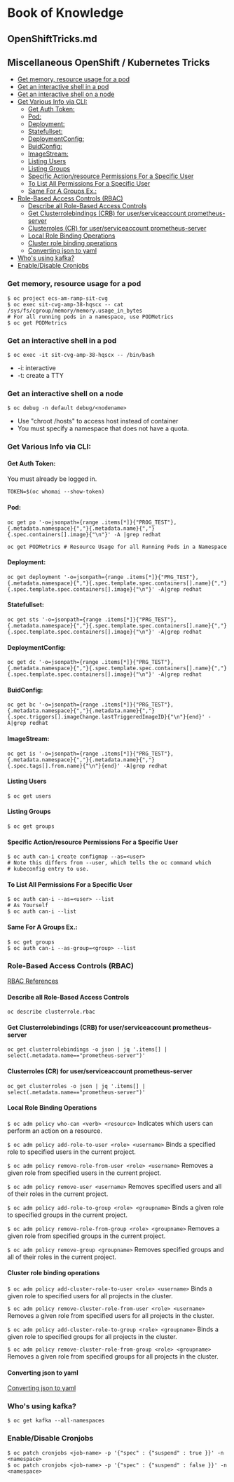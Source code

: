 #  Book of Knowledge
<!-- TOC --><a name="openshifttricksmd"></a>
##  OpenShiftTricks.md
<!-- TOC --><a name="miscellaneous-openshift-kubernetes-tricks"></a>
##  Miscellaneous OpenShift / Kubernetes Tricks
<!-- TOC start -->
- [Get memory, resource usage for a pod](#get-memory-resource-usage-for-a-pod)
- [Get an interactive shell in a pod](#get-an-interactive-shell-in-a-pod)
- [Get an interactive shell on a node](#get-an-interactive-shell-on-a-node)
- [Get Various Info via CLI:](#get-various-info-via-cli)
  * [Get Auth Token:](#get-auth-token)
  * [Pod:](#pod)
  * [Deployment:](#deployment)
  * [Statefullset:](#statefullset)
  * [DeploymentConfig:](#deploymentconfig)
  * [BuidConfig:](#buidconfig)
  * [ImageStream:](#imagestream)
  * [Listing Users](#listing-users)
  * [Listing Groups](#listing-groups)
  * [Specific Action/resource Permissions For a Specific User](#specific-actionresource-permissions-for-a-specific-user)
  * [To List All Permissions For a Specific User](#to-list-all-permissions-for-a-specific-user)
  * [Same For A Groups Ex.:](#same-for-a-groups-ex)
- [Role-Based Access Controls (RBAC)](#role-based-access-controls-rbac)
  * [Describe all Role-Based Access Controls](#describe-all-role-based-access-controls)
  * [Get Clusterrolebindings (CRB) for user/serviceaccount prometheus-server](#get-clusterrolebindings-crb-for-userserviceaccount-prometheus-server)
  * [Clusterroles (CR) for user/serviceaccount prometheus-server](#clusterroles-cr-for-userserviceaccount-prometheus-server)
  * [Local Role Binding Operations](#local-role-binding-operations)
  * [Cluster role binding operations](#cluster-role-binding-operations)
  * [Converting json to yaml](#converting-json-to-yaml)
- [Who's using kafka?](#whos-using-kafka)
- [Enable/Disable Cronjobs](#enabledisable-cronjobs)
<!-- TOC end -->

<!-- TOC --><a name="get-memory-resource-usage-for-a-pod"></a>
###  Get memory, resource usage for a pod
```
$ oc project ecs-am-ramp-sit-cvg
$ oc exec sit-cvg-amp-38-hqscx -- cat /sys/fs/cgroup/memory/memory.usage_in_bytes
# For all running pods in a namespace, use PODMetrics
$ oc get PODMetrics
```

<!-- TOC --><a name="get-an-interactive-shell-in-a-pod"></a>
###  Get an interactive shell in a pod
```
$ oc exec -it sit-cvg-amp-38-hqscx -- /bin/bash
```

* -i: interactive
* -t: create a TTY

<!-- TOC --><a name="get-an-interactive-shell-on-a-node"></a>
###  Get an interactive shell on a node
```
$ oc debug -n default debug/<nodename>
```

* Use "chroot /hosts" to access host instead of container
* You must specify a namespace that does not have a quota.

<!-- TOC --><a name="get-various-info-via-cli"></a>
###  Get Various Info via CLI:

<!-- TOC --><a name="get-auth-token"></a>
####  Get Auth Token:
You must already be logged in.
```
TOKEN=$(oc whomai --show-token)
```

<!-- TOC --><a name="pod"></a>
####  Pod:
```
oc get po '-o=jsonpath={range .items[*]}{"PROG_TEST"},{.metadata.namespace}{","}{.metadata.name}{","}{.spec.containers[].image}{"\n"}' -A |grep redhat

oc get PODMetrics # Resource Usage for all Running Pods in a Namespace
```

<!-- TOC --><a name="deployment"></a>
####  Deployment:
```
oc get deployment '-o=jsonpath={range .items[*]}{"PRG_TEST"},{.metadata.namespace}{","}{.spec.template.spec.containers[].name}{","}{.spec.template.spec.containers[].image}{"\n"}' -A|grep redhat
```

<!-- TOC --><a name="statefullset"></a>
####  Statefullset:
```
oc get sts '-o=jsonpath={range .items[*]}{"PRG_TEST"},{.metadata.namespace}{","}{.spec.template.spec.containers[].name}{","}{.spec.template.spec.containers[].image}{"\n"}' -A|grep redhat
```

<!-- TOC --><a name="deploymentconfig"></a>
####  DeploymentConfig:
```
oc get dc '-o=jsonpath={range .items[*]}{"PRG_TEST"},{.metadata.namespace}{","}{.spec.template.spec.containers[].name}{","}{.spec.template.spec.containers[].image}{"\n"}' -A|grep redhat
```

<!-- TOC --><a name="buidconfig"></a>
####  BuidConfig:
```
oc get bc '-o=jsonpath={range .items[*]}{"PRG_TEST"},{.metadata.namespace}{","}{.metadata.name}{","}{.spec.triggers[].imageChange.lastTriggeredImageID}{"\n"}{end}' -A|grep redhat
```

<!-- TOC --><a name="imagestream"></a>
####  ImageStream:
```
oc get is '-o=jsonpath={range .items[*]}{"PRG_TEST"},{.metadata.namespace}{","}{.metadata.name}{","}{.spec.tags[].from.name}{"\n"}{end}' -A|grep redhat
```

<!-- TOC --><a name="listing-users"></a>
#### Listing Users
```
$ oc get users
```

<!-- TOC --><a name="listing-groups"></a>
#### Listing Groups
```
$ oc get groups
```

<!-- TOC --><a name="specific-actionresource-permissions-for-a-specific-user"></a>
#### Specific Action/resource Permissions For a Specific User
```
$ oc auth can-i create configmap --as=<user>
# Note this differs from --user, which tells the oc command which
# kubeconfig entry to use.
```

<!-- TOC --><a name="to-list-all-permissions-for-a-specific-user"></a>
#### To List All Permissions For a Specific User
```
$ oc auth can-i --as=<user> --list
# As Yourself
$ oc auth can-i --list
```

<!-- TOC --><a name="same-for-a-groups-ex"></a>
#### Same For A Groups Ex.:
```
$ oc get groups
$ oc auth can-i --as-group=<group> --list
```
<!-- TOC --><a name="role-based-access-controls-rbac"></a>
###  Role-Based Access Controls (RBAC)
[RBAC References](https://docs.openshift.com/container-platform/4.9/authentication/using-rbac.html)

<!-- TOC --><a name="describe-all-role-based-access-controls"></a>
####  Describe all Role-Based Access Controls
` oc describe clusterrole.rbac `

<!-- TOC --><a name="get-clusterrolebindings-crb-for-userserviceaccount-prometheus-server"></a>
####  Get Clusterrolebindings (CRB) for user/serviceaccount prometheus-server
` oc get clusterrolebindings -o json | jq '.items[] | select(.metadata.name=="prometheus-server")' `

<!-- TOC --><a name="clusterroles-cr-for-userserviceaccount-prometheus-server"></a>
####  Clusterroles (CR) for user/serviceaccount prometheus-server
` oc get clusterroles -o json | jq '.items[] | select(.metadata.name=="prometheus-server")' `

<!-- TOC --><a name="local-role-binding-operations"></a>
####  Local Role Binding Operations
`$ oc adm policy who-can <verb> <resource>` Indicates which users can perform an action on a resource.

`$ oc adm policy add-role-to-user <role> <username>` Binds a specified role to specified users in the current project.

`$ oc adm policy remove-role-from-user <role> <username>` Removes a given role from specified users in the current project.

`$ oc adm policy remove-user <username>` Removes specified users and all of their roles in the current project.

`$ oc adm policy add-role-to-group <role> <groupname>` Binds a given role to specified groups in the current project.

`$ oc adm policy remove-role-from-group <role> <groupname>` Removes a given role from specified groups in the current project.

`$ oc adm policy remove-group <groupname>` Removes specified groups and all of their roles in the current project.

<!-- TOC --><a name="cluster-role-binding-operations"></a>
####  Cluster role binding operations
`$ oc adm policy add-cluster-role-to-user <role> <username>` Binds a given role to specified users for all projects in the cluster.

`$ oc adm policy remove-cluster-role-from-user <role> <username>` Removes a given role from specified users for all projects in the cluster.

`$ oc adm policy add-cluster-role-to-group <role> <groupname>` Binds a given role to specified groups for all projects in the cluster.

`$ oc adm policy remove-cluster-role-from-group <role> <groupname>` Removes a given role from specified groups for all projects in the cluster.


<!-- TOC --><a name="converting-json-to-yaml"></a>
####  Converting json to yaml

[Converting json to yaml](./JSON.md)

<!-- TOC --><a name="whos-using-kafka"></a>
###  Who's using kafka?
```
$ oc get kafka --all-namespaces
```

<!-- TOC --><a name="enabledisable-cronjobs"></a>
### Enable/Disable Cronjobs
```
$ oc patch cronjobs <job-name> -p '{"spec" : {"suspend" : true }}' -n <namespace>
$ oc patch cronjobs <job-name> -p '{"spec" : {"suspend" : false }}' -n <namespace>
```
[//]: # ( vim: set ai et nu sts=4 sw=4 ts=4 tw=78 filetype=markdown :)
